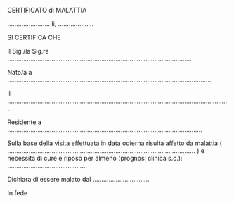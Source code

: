 CERTIFICATO di MALATTIA

........................ li, ....................

SI CERTIFICA CHE

Il Sig./la Sig.ra ........................................................................................................

Nato/a a ...................................................................................................................

il …..........................................................................................................................

Residente a ..............................................................................................................

Sulla base della visita effettuata in data odierna risulta affetto da malattia ( .......................................................................................................... ) e necessita di cure e riposo per almeno (prognosi clinica s.c.): …..........................................

Dichiara di essere malato dal ................................

In fede
